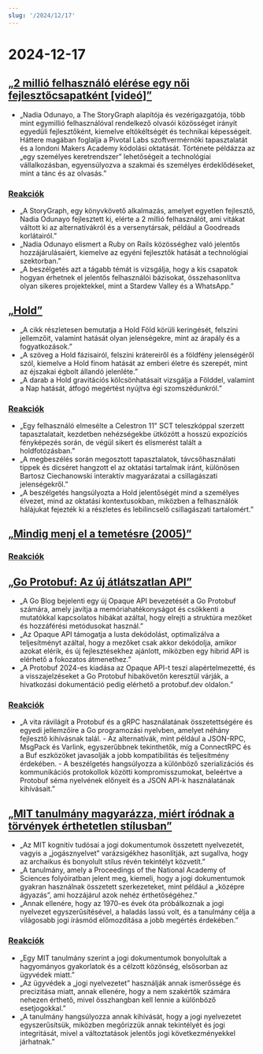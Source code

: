 ```yaml
---
slug: '/2024/12/17'
---
```


# 2024-12-17

## [„2 millió felhasználó elérése egy női fejlesztőcsapatként [videó]”](https://brightonruby.com/2024/getting-to-2-million-users-as-a-one-woman-dev-team/)

- „Nadia Odunayo, a The StoryGraph alapítója és vezérigazgatója, több mint egymillió felhasználóval rendelkező olvasói közösséget irányít egyedüli fejlesztőként, kiemelve eltökéltségét és technikai képességeit. Háttere magában foglalja a Pivotal Labs szoftvermérnöki tapasztalatát és a londoni Makers Academy kódolási oktatását. Története példázza az „egy személyes keretrendszer” lehetőségeit a technológiai vállalkozásban, egyensúlyozva a szakmai és személyes érdeklődéseket, mint a tánc és az olvasás.”

### [Reakciók](https://news.ycombinator.com/item?id=42441333)

- „A StoryGraph, egy könyvkövető alkalmazás, amelyet egyetlen fejlesztő, Nadia Odunayo fejlesztett ki, elérte a 2 millió felhasználót, ami vitákat váltott ki az alternatívákról és a versenytársak, például a Goodreads korlátairól.”
- „Nadia Odunayo elismert a Ruby on Rails közösséghez való jelentős hozzájárulásaiért, kiemelve az egyéni fejlesztők hatását a technológiai szektorban.”
- „A beszélgetés azt a tágabb témát is vizsgálja, hogy a kis csapatok hogyan érhetnek el jelentős felhasználói bázisokat, összehasonlítva olyan sikeres projektekkel, mint a Stardew Valley és a WhatsApp.”

## [„Hold”](https://ciechanow.ski/moon/)

- „A cikk részletesen bemutatja a Hold Föld körüli keringését, felszíni jellemzőit, valamint hatását olyan jelenségekre, mint az árapály és a fogyatkozások.”
- „A szöveg a Hold fázisairól, felszíni krátereiről és a földfény jelenségéről szól, kiemelve a Hold finom hatását az emberi életre és szerepét, mint az éjszakai égbolt állandó jelenléte.”
- „A darab a Hold gravitációs kölcsönhatásait vizsgálja a Földdel, valamint a Nap hatását, átfogó megértést nyújtva égi szomszédunkról.”

### [Reakciók](https://news.ycombinator.com/item?id=42443229)

- „Egy felhasználó elmesélte a Celestron 11" SCT teleszkóppal szerzett tapasztalatait, kezdetben nehézségekbe ütközött a hosszú expozíciós fényképezés során, de végül sikert és elismerést talált a holdfotózásban.”
- „A megbeszélés során megosztott tapasztalatok, távcsőhasználati tippek és dicséret hangzott el az oktatási tartalmak iránt, különösen Bartosz Ciechanowski interaktív magyarázatai a csillagászati jelenségekről.”
- „A beszélgetés hangsúlyozta a Hold jelentőségét mind a személyes élvezet, mind az oktatási kontextusokban, miközben a felhasználók hálájukat fejezték ki a részletes és lebilincselő csillagászati tartalomért.”

## [„Mindig menj el a temetésre (2005)”](https://www.npr.org/2005/08/08/4785079/always-go-to-the-funeral)

### [Reakciók](https://news.ycombinator.com/item?id=42435972)

## [„Go Protobuf: Az új átlátszatlan API”](https://go.dev/blog/protobuf-opaque)

- „A Go Blog bejelenti egy új Opaque API bevezetését a Go Protobuf számára, amely javítja a memóriahatékonyságot és csökkenti a mutatókkal kapcsolatos hibákat azáltal, hogy elrejti a struktúra mezőket és hozzáférési metódusokat használ.”
- „Az Opaque API támogatja a lusta dekódolást, optimalizálva a teljesítményt azáltal, hogy a mezőket csak akkor dekódolja, amikor azokat elérik, és új fejlesztésekhez ajánlott, miközben egy hibrid API is elérhető a fokozatos átmenethez.”
- „A Protobuf 2024-es kiadása az Opaque API-t teszi alapértelmezetté, és a visszajelzéseket a Go Protobuf hibakövetőn keresztül várják, a hivatkozási dokumentáció pedig elérhető a protobuf.dev oldalon.”

### [Reakciók](https://news.ycombinator.com/item?id=42434947)

- „A vita rávilágít a Protobuf és a gRPC használatának összetettségére és egyedi jellemzőire a Go programozási nyelvben, amelyet néhány fejlesztő kihívásnak talál. - Az alternatívák, mint például a JSON-RPC, MsgPack és Varlink, egyszerűbbnek tekinthetők, míg a ConnectRPC és a Buf eszközöket javasolják a jobb kompatibilitás és teljesítmény érdekében. - A beszélgetés hangsúlyozza a különböző szerializációs és kommunikációs protokollok közötti kompromisszumokat, beleértve a Protobuf séma nyelvének előnyeit és a JSON API-k használatának kihívásait.”

## [„MIT tanulmány magyarázza, miért íródnak a törvények érthetetlen stílusban”](https://news.mit.edu/2024/mit-study-explains-laws-incomprehensible-writing-style-0819)

- „Az MIT kognitív tudósai a jogi dokumentumok összetett nyelvezetét, vagyis a „jogásznyelvet” varázsigékhez hasonlítják, azt sugallva, hogy az archaikus és bonyolult stílus révén tekintélyt közvetít.”
- „A tanulmány, amely a Proceedings of the National Academy of Sciences folyóiratban jelent meg, kiemeli, hogy a jogi dokumentumok gyakran használnak összetett szerkezeteket, mint például a „középre ágyazás”, ami hozzájárul azok nehéz érthetőségéhez.”
- „Annak ellenére, hogy az 1970-es évek óta próbálkoznak a jogi nyelvezet egyszerűsítésével, a haladás lassú volt, és a tanulmány célja a világosabb jogi írásmód előmozdítása a jobb megértés érdekében.”

### [Reakciók](https://news.ycombinator.com/item?id=42438175)

- „Egy MIT tanulmány szerint a jogi dokumentumok bonyolultak a hagyományos gyakorlatok és a célzott közönség, elsősorban az ügyvédek miatt.”
- „Az ügyvédek a „jogi nyelvezetet” használják annak ismerőssége és precizitása miatt, annak ellenére, hogy a nem szakértők számára nehezen érthető, mivel összhangban kell lennie a különböző esetjogokkal.”
- „A tanulmány hangsúlyozza annak kihívását, hogy a jogi nyelvezetet egyszerűsítsük, miközben megőrizzük annak tekintélyét és jogi integritását, mivel a változtatások jelentős jogi következményekkel járhatnak.”

<head>
  <meta property="og:title" content="„2 millió felhasználó elérése egy női fejlesztőcsapatként [videó]”" />
  <meta property="og:type" content="website" />
  <meta property="og:image" content="https://og.cho.sh/api/og/?title=%E2%80%9E2%20milli%C3%B3%20felhaszn%C3%A1l%C3%B3%20el%C3%A9r%C3%A9se%20egy%20n%C5%91i%20fejleszt%C5%91csapatk%C3%A9nt%20%5Bvide%C3%B3%5D%E2%80%9D&subheading=2024.%20december%2017.%2C%20kedd%3A%20Hacker%20News%20%C3%96sszefoglal%C3%B3" />
</head>
